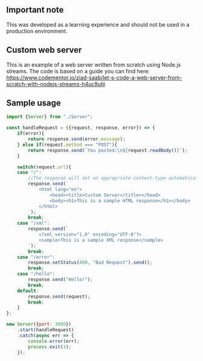 ## Important note
This was developed as a learning experience and should not be used in a production environment.

## Custom web server
This is an example of a web server written from scratch using Node.js streams. The code is based on a guide you can find here: 
https://www.codementor.io/ziad-saab/let-s-code-a-web-server-from-scratch-with-nodejs-streams-h4uc9utji

## Sample usage
```javascript 
import {Server} from "./Server";

const handleRequest = ({request, response, error}) => {
    if(error){
        return response.send(error.message);
    } else if(request.method === "POST"){
        return response.send(`You posted:\n${request.readBody()}`);
    }

    switch(request.url){
    case "/":
        //The response will set an appropriate content-type automatically if none is provided.
        response.send(`
            <html lang="en">
                <head><title>Custom Server</title></head>
                <body><h1>This is a sample HTML response</h1></body>
            </html>
        `);
        break;
    case "/xml":
        response.send(`
            <?xml version="1.0" encoding="UTF-8"?>
            <sample>This is a sample XML response</sample>
        `);
        break;
    case "/error":
        response.setStatus(400, "Bad Request").send();
        break;
    case "/hello":
        response.send("Hello!");
        break;
    default:
        response.send(request);
        break;
    }
};

new Server({port: 3000})
    .start(handleRequest)
    .catch(async err => {
        console.error(err);
        process.exit(1);
    });
```
